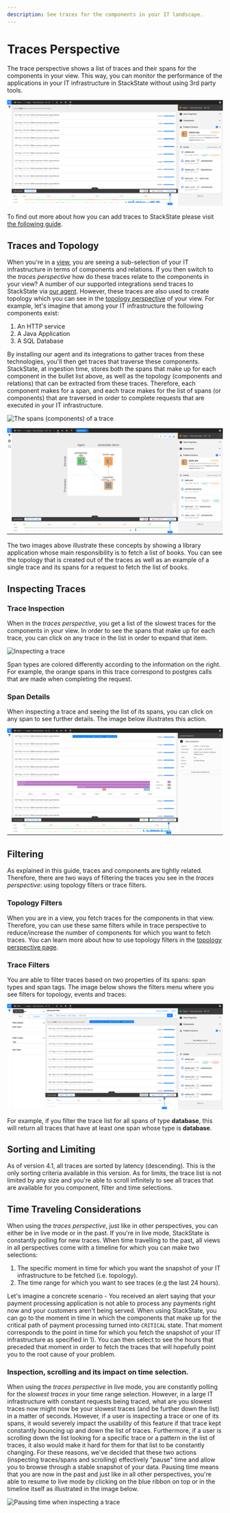 ```yaml
---
description: See traces for the components in your IT landscape.
---
```


# Traces Perspective

The trace perspective shows a list of traces and their spans for the components in your view. This way, you can monitor the performance of the applications in your IT infrastructure in StackState without using 3rd party tools.

![The traces perspective](../../.gitbook/assets/traces-perspective.png)

To find out more about how you can add traces to StackState please visit [the following guide](../../configure/how_to_setup_traces.md).

## Traces and Topology

When you're in a [view](../views.md), you are seeing a sub-selection of your IT infrastructure in terms of components and relations. If you then switch to the *traces perspective* how do these traces relate to the components in your view? A number of our supported integrations send traces to StackState via [our agent](../../configure/how_to_setup_traces.md). However, these traces are also used to create topology which you can see in the [topology perspective](topology-perspective.md) of your view. For example, let's imagine that among your IT infrastructure the following components exist:
1. An HTTP service
2. A Java Application
3. A SQL Database

By installing our agent and its integrations to gather traces from these technologies, you'll then get traces that traverse these components. StackState, at ingestion time, stores both the spans that make up for each component in the bullet list above, as well as the topology (components and relations) that can be extracted from these traces. Therefore, each component makes for a span, and each trace makes for the list of spans (or components) that are traversed in order to complete requests that are executed in your IT infrastructure.

![The spans (components) of a trace](../../.gitbook/assets/traces-inspection.png)

![The topology for which you fetch traces](../../.gitbook/assets/topology-traces.png)

The two images above illustrate these concepts by showing a library application whose main responsibility is to fetch a list of books. You can see the topology that is created out of the traces as well as an example of a single trace and its spans for a request to fetch the list of books.

## Inspecting Traces

### Trace Inspection

When in the *traces perspective*, you get a list of the slowest traces for the components in your view. In order to see the spans that make up for each trace, you can click on any trace in the list in order to expand that item.

![Inspecting a trace](../../.gitbook/assets/traces-inspection.png)

Span types are colored differently according to the information on the right. For example, the orange spans in this trace correspond to postgres calls that are made when completing the request.

### Span Details

When inspecting a trace and seeing the list of its spans, you can click on any span to see further details. The image below illustrates this action.

![Inspecting a span](../../.gitbook/assets/span-details.png)

## Filtering

As explained in this guide, traces and components are tightly related. Therefore, there are two ways of filtering the traces you see in the *traces perspective*: using topology filters or trace filters.

### Topology Filters

When you are in a view, you fetch traces for the components in that view. Therefore, you can use these same filters while in trace perspective to reduce/increase the number of components for which you want to fetch traces. You can learn more about how to use topology filters in the [topology perspective page](topology-perspective.md).


### Trace Filters

You are able to filter traces based on two properties of its spans: span types and span tags. The image below shows the filters menu where you see filters for topology, events and traces:

![The traces perspective and its filters](../../.gitbook/assets/trace-filters.png)

For example, if you filter the trace list for all spans of type **database**, this will return all traces that have at least one span whose type is **database**.

## Sorting and Limiting

As of version 4.1, all traces are sorted by latency (descending). This is the only sorting criteria available in this version. As for limits, the trace list is not limited by any size and you're able to scroll infinitely to see all traces that are available for you component, filter and time selections.

## Time Traveling Considerations

When using the *traces perspective*, just like in other perspectives, you can either be in live mode or in the past. If you're in live mode, StackState is constantly polling for new traces. When time travelling to the past, all views in all perspectives come with a timeline for which you can make two selections:
1. The specific moment in time for which you want the snapshot of your IT infrastructure to be fetched (i.e. topology).
2. The time range for which you want to see traces (e.g the last 24 hours).

Let's imagine a concrete scenario - You received an alert saying that your payment processing application is not able to process any payments right now and your customers aren't being served. When using StackState, you can go to the moment in time in which the components that make up for the critical path of payment processing turned into `CRITICAL` state. That moment corresponds to the point in time for which you fetch the snapshot of your IT infrastructure as specified in 1). You can then select to see the hours that preceded that moment in order to fetch the traces that will hopefully point you to the root cause of your problem.

### Inspection, scrolling and its impact on time selection.

When using the *traces perspective* in live mode, you are constantly polling for the *slowest traces* in your time range selection. However, in a large IT infrastructure with constant requests being traced, what are you slowest traces now might now be your slowest traces (and be further down the list) in a matter of seconds. However, if a user is inspecting a trace or one of its spans, it would severely impact the usability of this feature if that trace kept constantly bouncing up and down the list of traces. Furthermore, if a user is scrolling down the list looking for a specific trace or a pattern in the list of traces, it also would make it hard for them for that list to be constantly changing. For these reasons, we've decided that these two actions (inspecting traces/spans and scrolling) effectively "pause" time and allow you to browse through a stable snapshot of your data. Pausing time means that you are now in the past and just like in all other perspectives, you're able to resume to live mode by clicking on the blue ribbon on top or in the timeline itself as illustrated in the image below.

![Pausing time when inspecting a trace](../../.gitbook/assets/traces-inspection.png)
